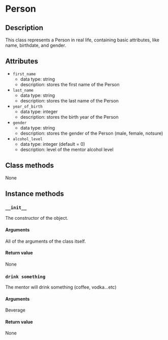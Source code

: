 # Person

## Description
This class represents a Person in real life, containing basic attributes, like name, birthdate, and gender.

## Attributes

* ```first_name```
  * data type: string
  * description: stores the first name of the Person
* ```last_name```
  * data type: string
  * description: stores the last name of the Person
* ```year_of_birth```
  * data type: integer
  * description: stores the birth year of the Person
* ```gender```
  * data type: string
  * description: stores the gender of the Person (male, female, notsure)
* ```alcohol_level```
  * data type: integer (default = 0)
  * description: level of the mentor alcohol level

## Class methods

None

## Instance methods

### ```__init__```
The constructor of the object.

#### Arguments

All of the arguments of the class itself.

#### Return value
None

### ```drink something```
The mentor will drink something (coffee, vodka...etc)

#### Arguments

Beverage

#### Return value
None
